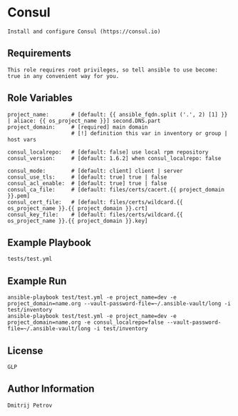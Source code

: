 Consul
=========

    Install and configure Consul (https://consul.io)


Requirements
----------------

    This role requires root privileges, so tell ansible to use become: true in any convenient way for you.


Role Variables
--------------

    project_name:       # [default: {{ ansible_fqdn.split ('.', 2) [1] }} | aliace: {{ os_project_name }}] second.DNS.part
    project_domain:     # [required] main domain
                        # [!] definition this var in inventory or group | host vars

    consul_localrepo:   # [default: false] use local rpm repository
    consul_version:     # [default: 1.6.2] when consul_localrepo: false 
    
    consul_mode:        # [default: client] client | server
    consul_use_tls:     # [default: true] true | false 
    consul_acl_enable:  # [default: true] true | false
    consul_ca_file:     # [default: files/certs/cacert.{{ project_domain }}.pem]
    consul_cert_file:   # [default: files/certs/wildcard.{{ os_project_name }}.{{ project_domain }}.crt] 
    consul_key_file:    # [default: files/certs/wildcard.{{ os_project_name }}.{{ project_domain }}.key]


Example Playbook
----------------

    tests/test.yml


Example Run
----------------

    ansible-playbook test/test.yml -e project_name=dev -e project_domain=name.org --vault-password-file=~/.ansible-vault/long -i test/inventory
    ansible-playbook test/test.yml -e project_name=dev -e project_domain=name.org -e consul_localrepo=false --vault-password-file=~/.ansible-vault/long -i test/inventory


License
-------

    GLP


Author Information
------------------

    Dmitrij Petrov
